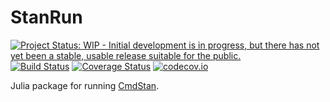 # StanRun

[![Project Status: WIP - Initial development is in progress, but there has not yet been a stable, usable release suitable for the public.](http://www.repostatus.org/badges/latest/wip.svg)](http://www.repostatus.org/#wip)
[![Build Status](https://travis-ci.org/tpapp/StanRun.jl.svg?branch=master)](https://travis-ci.org/tpapp/StanRun.jl)
[![Coverage Status](https://coveralls.io/repos/tpapp/StanRun.jl/badge.svg?branch=master&service=github)](https://coveralls.io/github/tpapp/StanRun.jl?branch=master)
[![codecov.io](http://codecov.io/github/tpapp/StanRun.jl/coverage.svg?branch=master)](http://codecov.io/github/tpapp/StanRun.jl?branch=master)

Julia package for running [CmdStan](http://mc-stan.org/interfaces/cmdstan.html).

